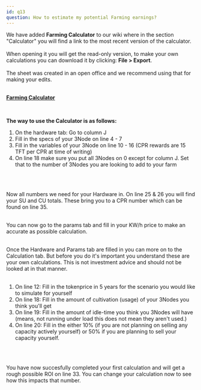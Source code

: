 ```yaml
---
id: q13
question: How to estimate my potential Farming earnings?
---
```


We have added **Farming Calculator** to our wiki where in the section "Calculator" you will find a link to the most recent version of the calculator. 
<br/>
<br/>
When opening it you will get the read-only version, to make your own calculations you can download it by clicking: **File > Export**. 
<br/>
<br/>
The sheet was created in an open office and we recommend using that for making your edits.
<br/>
<br/>

**[Farming Calculator](https://library.threefold.me/info/tfgrid/#/threefold__farming_calculator)**

<br/>

**The way to use the Calculator is as follows:**

1. On the hardware tab: Go to column J
2. Fill in the specs of your 3Node on line 4 - 7
3. Fill in the variables of your 3Node on line 10 - 16 (CPR rewards are 15 TFT per CPR at time of writing)
4. On line 18 make sure you put all 3Nodes on 0 except for column J. Set that to the number of 3Nodes you are looking to add to your farm
<br/>
<br/>

Now all numbers we need for your Hardware in. On line 25 & 26 you will find your SU and CU totals. These bring you to a CPR number which can be found on line 35. 
<br/>
<br/>

You can now go to the params tab and fill in your KW/h price to make an accurate as possible calculation.
<br/>
<br/>

Once the Hardware and Params tab are filled in you can more on to the Calculation tab. But before you do it's important you understand these are your own calculations. This is not investment advice and should not be looked at in that manner. 
<br/>
<br/>

1. On line 12: Fill in the tokenprice in 5 years for the scenario you would like to simulate for yourself
2. On line 18: Fill in the amount of cultivation (usage) of your 3Nodes you think you'll get
3. On line 19: Fill in the amount of idle-time you think you 3Nodes will have (means, not running under load this does not mean they aren't used.)
4. On line 20: Fill in the either 10% (if you are not planning on selling any capacity actively yourself) or 50% if you are planning to sell your capacity yourself. 
<br/>
<br/>

You have now succesfully completed your first calculation and will get a rough possible ROI on line 33. You can change your calculation now to see how this impacts that number.


